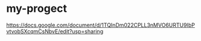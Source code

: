 # my-progect
https://docs.google.com/document/d/1TQInDm022CPLL3nMVO6URTU9IbPvtvobSXcqmCsNbvE/edit?usp=sharing
